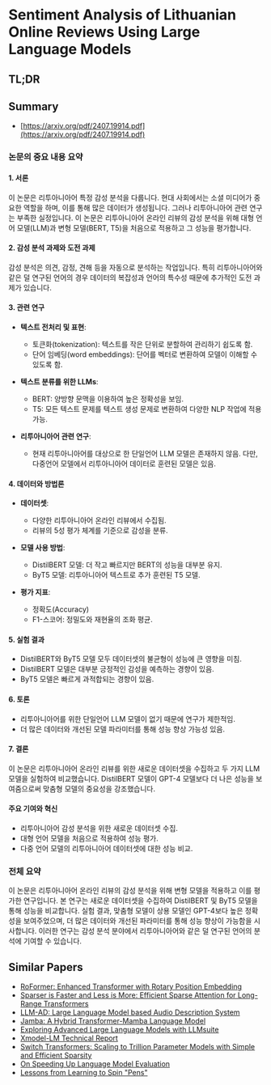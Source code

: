 # Sentiment Analysis of Lithuanian Online Reviews Using Large Language Models
## TL;DR
## Summary
- [https://arxiv.org/pdf/2407.19914.pdf](https://arxiv.org/pdf/2407.19914.pdf)

### 논문의 중요 내용 요약

#### 1. 서론
이 논문은 리투아니아어 특정 감성 분석을 다룹니다. 현대 사회에서는 소셜 미디어가 중요한 역할을 하며, 이를 통해 많은 데이터가 생성됩니다. 그러나 리투아니아어 관련 연구는 부족한 실정입니다. 이 논문은 리투아니아어 온라인 리뷰의 감성 분석을 위해 대형 언어 모델(LLM)과 변형 모델(BERT, T5)을 처음으로 적용하고 그 성능을 평가합니다.

#### 2. 감성 분석 과제와 도전 과제
감성 분석은 의견, 감정, 견해 등을 자동으로 분석하는 작업입니다. 특히 리투아니아어와 같은 덜 연구된 언어의 경우 데이터의 복잡성과 언어의 특수성 때문에 추가적인 도전 과제가 있습니다.

#### 3. 관련 연구
- **텍스트 전처리 및 표현**:
  - 토큰화(tokenization): 텍스트를 작은 단위로 분할하여 관리하기 쉽도록 함.
  - 단어 임베딩(word embeddings): 단어를 벡터로 변환하여 모델이 이해할 수 있도록 함.

- **텍스트 분류를 위한 LLMs**:
  - BERT: 양방향 문맥을 이용하여 높은 정확성을 보임.
  - T5: 모든 텍스트 문제를 텍스트 생성 문제로 변환하여 다양한 NLP 작업에 적용 가능.

- **리투아니아어 관련 연구**:
  - 현재 리투아니아어를 대상으로 한 단일언어 LLM 모델은 존재하지 않음. 다만, 다중언어 모델에서 리투아니아어 데이터로 훈련된 모델은 있음.

#### 4. 데이터와 방법론
- **데이터셋**:
  - 다양한 리투아니아어 온라인 리뷰에서 수집됨.
  - 리뷰의 5성 평가 체계를 기준으로 감성을 분류.

- **모델 사용 방법**:
  - DistilBERT 모델: 더 작고 빠르지만 BERT의 성능을 대부분 유지.
  - ByT5 모델: 리투아니아어 텍스트로 추가 훈련된 T5 모델.

- **평가 지표**:
  - 정확도(Accuracy)
  - F1-스코어: 정밀도와 재현율의 조화 평균.

#### 5. 실험 결과
- DistilBERT와 ByT5 모델 모두 데이터셋의 불균형이 성능에 큰 영향을 미침.
- DistilBERT 모델은 대부분 긍정적인 감성을 예측하는 경향이 있음.
- ByT5 모델은 빠르게 과적합되는 경향이 있음.

#### 6. 토론
- 리투아니아어를 위한 단일언어 LLM 모델이 없기 때문에 연구가 제한적임.
- 더 많은 데이터와 개선된 모델 파라미터를 통해 성능 향상 가능성 있음.

#### 7. 결론
이 논문은 리투아니아어 온라인 리뷰를 위한 새로운 데이터셋을 수집하고 두 가지 LLM 모델을 실험하여 비교했습니다. DistilBERT 모델이 GPT-4 모델보다 더 나은 성능을 보여줌으로써 맞춤형 모델의 중요성을 강조했습니다.

#### 주요 기여와 혁신
- 리투아니아어 감성 분석을 위한 새로운 데이터셋 수집.
- 대형 언어 모델을 처음으로 적용하여 성능 평가.
- 다중 언어 모델의 리투아니아어 데이터셋에 대한 성능 비교.

### 전체 요약
이 논문은 리투아니아어 온라인 리뷰의 감성 분석을 위해 변형 모델을 적용하고 이를 평가한 연구입니다. 본 연구는 새로운 데이터셋을 수집하여 DistilBERT 및 ByT5 모델을 통해 성능을 비교합니다. 실험 결과, 맞춤형 모델이 상용 모델인 GPT-4보다 높은 정확성을 보여주었으며, 더 많은 데이터와 개선된 파라미터를 통해 성능 향상이 가능함을 시사합니다. 이러한 연구는 감성 분석 분야에서 리투아니아어와 같은 덜 연구된 언어의 분석에 기여할 수 있습니다.

## Similar Papers
- [RoFormer: Enhanced Transformer with Rotary Position Embedding](2104.09864.md)
- [Sparser is Faster and Less is More: Efficient Sparse Attention for Long-Range Transformers](2406.16747.md)
- [LLM-AD: Large Language Model based Audio Description System](2405.00983.md)
- [Jamba: A Hybrid Transformer-Mamba Language Model](2403.19887.md)
- [Exploring Advanced Large Language Models with LLMsuite](2407.12036.md)
- [Xmodel-LM Technical Report](2406.02856.md)
- [Switch Transformers: Scaling to Trillion Parameter Models with Simple and Efficient Sparsity](2101.03961.md)
- [On Speeding Up Language Model Evaluation](2407.06172.md)
- [Lessons from Learning to Spin "Pens"](2407.18902.md)
